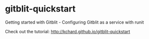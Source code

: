 gitblit-quickstart
==================

Getting started with Gitblit - Configuring Gitblit as a service with runit 

Check out the tutorial: http://kchard.github.io/gitblit-quickstart
